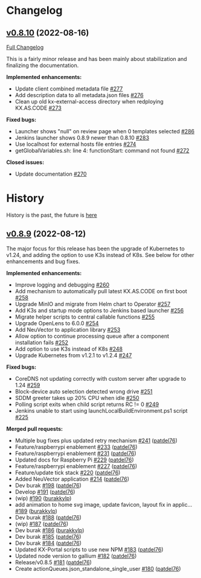# Changelog

## [v0.8.10](https://github.com/Accenture/kx.as.code/releases/tag/v0.8.10) (2022-08-16)

[Full Changelog](https://github.com/Accenture/kx.as.code/compare/v0.8.9...v0.8.10)

This is a fairly minor release and has been mainly about stabilization and finalizing the documentation.

**Implemented enhancements:**

- Update client combined metadata file [\#277](https://github.com/Accenture/kx.as.code/issues/277)
- Add description data to all metadata.json files [\#276](https://github.com/Accenture/kx.as.code/issues/276)
- Clean up old kx-external-access directory when redploying KX.AS.CODE [\#273](https://github.com/Accenture/kx.as.code/issues/273)

**Fixed bugs:**

- Launcher shows "null" on review page when 0 templates selected [\#286](https://github.com/Accenture/kx.as.code/issues/286)
- Jenkins launcher shows 0.8.9 newer than 0.8.10 [\#283](https://github.com/Accenture/kx.as.code/issues/283)
- Use localhost for external hosts file entries [\#274](https://github.com/Accenture/kx.as.code/issues/274)
- getGlobalVariables.sh: line 4: functionStart: command not found [\#272](https://github.com/Accenture/kx.as.code/issues/272)

**Closed issues:**

- Update documentation [\#270](https://github.com/Accenture/kx.as.code/issues/270)

# History

History is the past, the future is [here](https://accenture.github.io/kx.as.code/Overview/Future-Roadmap/)

## [v0.8.9](https://github.com/Accenture/kx.as.code/releases/tag/v0.8.9) (2022-08-12)
The major focus for this release has been the upgrade of Kubernetes to v1.24, and adding the option to use K3s instead of K8s. See below for other enhancements and bug fixes.

**Implemented enhancements:**

- Improve logging and debugging [\#260](https://github.com/Accenture/kx.as.code/issues/260)
- Add mechanism to automatically pull latest KX.AS.CODE on first boot [\#258](https://github.com/Accenture/kx.as.code/issues/258)
- Upgrade MinIO and migrate from Helm chart to Operator [\#257](https://github.com/Accenture/kx.as.code/issues/257)
- Add K3s and startup mode options to Jenkins based launcher [\#256](https://github.com/Accenture/kx.as.code/issues/256)
- Migrate helper scripts to central callable functions [\#255](https://github.com/Accenture/kx.as.code/issues/255)
- Upgrade OpenLens to 6.0.0 [\#254](https://github.com/Accenture/kx.as.code/issues/254)
- Add NeuVector to application library [\#253](https://github.com/Accenture/kx.as.code/issues/253)
- Allow option to continue processing queue after a component installation fails [\#252](https://github.com/Accenture/kx.as.code/issues/252)
- Add option to use K3s instead of K8s [\#248](https://github.com/Accenture/kx.as.code/issues/248)
- Upgrade Kubernetes from v1.2.1 to v1.2.4 [\#247](https://github.com/Accenture/kx.as.code/issues/247)

**Fixed bugs:**

- CoreDNS not updating correctly with custom server after upgrade to 1.24 [\#259](https://github.com/Accenture/kx.as.code/issues/259)
- Block-device auto selection detected wrong drive [\#251](https://github.com/Accenture/kx.as.code/issues/251)
- SDDM greeter takes up 20% CPU when idle [\#250](https://github.com/Accenture/kx.as.code/issues/250)
- Polling script exits when child script returns RC != 0 [\#249](https://github.com/Accenture/kx.as.code/issues/249)
- Jenkins unable to start using launchLocalBuildEnvironment.ps1 script [\#225](https://github.com/Accenture/kx.as.code/issues/225)

**Merged pull requests:**

- Multiple bug fixes plus updated retry mechanism [\#241](https://github.com/Accenture/kx.as.code/pull/241) ([patdel76](https://github.com/patdel76))
- Feature/raspberrypi enablement [\#233](https://github.com/Accenture/kx.as.code/pull/233) ([patdel76](https://github.com/patdel76))
- Feature/raspberrypi enablement [\#231](https://github.com/Accenture/kx.as.code/pull/231) ([patdel76](https://github.com/patdel76))
- Updated docs for Raspberry Pi [\#229](https://github.com/Accenture/kx.as.code/pull/229) ([patdel76](https://github.com/patdel76))
- Feature/raspberrypi enablement [\#227](https://github.com/Accenture/kx.as.code/pull/227) ([patdel76](https://github.com/patdel76))
- Feature/update tick stack [\#220](https://github.com/Accenture/kx.as.code/pull/220) ([patdel76](https://github.com/patdel76))
- Added NeuVector application [\#214](https://github.com/Accenture/kx.as.code/pull/214) ([patdel76](https://github.com/patdel76))
- Dev burak [\#198](https://github.com/Accenture/kx.as.code/pull/198) ([patdel76](https://github.com/patdel76))
- Develop [\#191](https://github.com/Accenture/kx.as.code/pull/191) ([patdel76](https://github.com/patdel76))
- \(wip\) [\#190](https://github.com/Accenture/kx.as.code/pull/190) ([burakkylp](https://github.com/burakkylp))
- add animation to home svg image, update favicon, layout fix in applic… [\#189](https://github.com/Accenture/kx.as.code/pull/189) ([burakkylp](https://github.com/burakkylp))
- Dev burak [\#188](https://github.com/Accenture/kx.as.code/pull/188) ([patdel76](https://github.com/patdel76))
- \(wip\) [\#187](https://github.com/Accenture/kx.as.code/pull/187) ([patdel76](https://github.com/patdel76))
- Dev burak [\#186](https://github.com/Accenture/kx.as.code/pull/186) ([burakkylp](https://github.com/burakkylp))
- Dev burak [\#185](https://github.com/Accenture/kx.as.code/pull/185) ([patdel76](https://github.com/patdel76))
- Dev burak [\#184](https://github.com/Accenture/kx.as.code/pull/184) ([patdel76](https://github.com/patdel76))
- Updated KX-Portal scripts to use new NPM [\#183](https://github.com/Accenture/kx.as.code/pull/183) ([patdel76](https://github.com/patdel76))
- Updated node version to gallium [\#182](https://github.com/Accenture/kx.as.code/pull/182) ([patdel76](https://github.com/patdel76))
- Release/v0.8.5 [\#181](https://github.com/Accenture/kx.as.code/pull/181) ([patdel76](https://github.com/patdel76))
- Create actionQueues.json\_standalone\_single\_user [\#180](https://github.com/Accenture/kx.as.code/pull/180) ([patdel76](https://github.com/patdel76))



